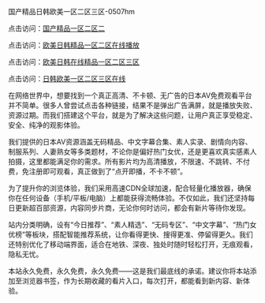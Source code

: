 国产精品日韩欧美一区二区三区-0507hm


点击访问：<a href="https://bered.pages.dev/">国产精品一区二区二</a>

点击访问：<a href="https://rtj-3zo.pages.dev/">欧美日韩精品一区二区在线播放</a>

点击访问：<a href="https://vassv.pages.dev/">欧美日韩在线精品一区二区三区</a>

点击访问：<a href="https://rtj-3zo.pages.dev/">日韩欧美一区二区三区在线</a>


在网络世界中，想要找到一个真正高清、不卡顿、无广告的日本AV免费观看平台并不简单。很多人曾尝试点击各种链接，结果不是弹出广告满屏，就是播放失败、资源过期。而我们搭建这个平台，就是为了解决这些问题，让用户真正享受稳定、安全、纯净的观影体验。

我们提供的日本AV资源涵盖无码精品、中文字幕合集、素人实录、剧情向内容、制服系列、人妻熟女等多类题材，不论你是偏好热门女优，还是更喜欢真实感素人拍摄，这里都能满足你的需求。所有影片均为高清播放，不限速、不跳转、不付费，免注册即可观看，真正做到了“点开即播，不卡不顿”。

为了提升你的浏览体验，我们采用高速CDN全球加速，配合轻量化播放器，确保你在任何设备（手机/平板/电脑）上都能获得流畅体验。不仅如此，我们还坚持每日更新超百部资源，内容同步片商，无论你何时访问，都会有新片等待你发现。

站内分类明确，设有“今日推荐”、“素人精选”、“无码专区”、“中文字幕”、“热门女优榜”等板块，搭配智能推荐系统，让你看得更快、搜得更准、停留得更久。我们还特别优化了移动端界面，适合在地铁、深夜、独处时随时轻松打开，无痕观看，隐私无忧。

本站永久免费，永久免费，永久免费——这是我们最底线的承诺。建议你将本站添加至浏览器书签，作为长期收藏的看片入口，每次打开，都能看到新内容、新体验。

<span style="display:none;">[Canonical link]( ）</span>
